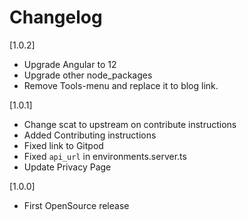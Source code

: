 # Changelog

[1.0.2]

* Upgrade Angular to 12
* Upgrade other node_packages
* Remove Tools-menu and replace it to blog link.

[1.0.1]

* Change scat to upstream on contribute instructions
* Added Contributing instructions
* Fixed link to Gitpod
* Fixed `api_url` in environments.server.ts
* Update Privacy Page

[1.0.0]

* First OpenSource release